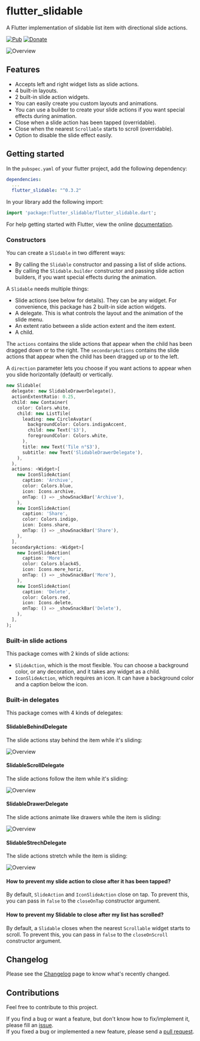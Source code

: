 # flutter_slidable

A Flutter implementation of slidable list item with directional slide actions.

[![Pub](https://img.shields.io/pub/v/flutter_slidable.svg)](https://pub.dartlang.org/packages/flutter_slidable)
[![Donate](https://img.shields.io/badge/Donate-PayPal-green.svg)](https://www.paypal.com/cgi-bin/webscr?cmd=_s-xclick&hosted_button_id=QTT34M25RDNL6)

![Overview](https://raw.githubusercontent.com/letsar/flutter_slidable/master/doc/images/slidable_overview.gif)

## Features

* Accepts left and right widget lists as slide actions.
* 4 built-in layouts.
* 2 built-in slide action widgets.
* You can easily create you custom layouts and animations.
* You can use a builder to create your slide actions if you want special effects during animation.
* Close when a slide action has been tapped (overridable).
* Close when the nearest `Scrollable` starts to scroll (overridable).
* Option to disable the slide effect easily.

## Getting started

In the `pubspec.yaml` of your flutter project, add the following dependency:

```yaml
dependencies:
  ...
  flutter_slidable: "^0.3.2"
```

In your library add the following import:

```dart
import 'package:flutter_slidable/flutter_slidable.dart';
```

For help getting started with Flutter, view the online [documentation](https://flutter.io/).

### Constructors
You can create a `Slidable` in two different ways:
* By calling the `Slidable` constructor and passing a list of slide actions.
* By calling the `Slidable.builder` constructor and passing slide action builders, if you want special effects during the animation.

A `Slidable` needs multiple things:

* Slide actions (see below for details). They can be any widget. For convenience, this package has 2 built-in side action widgets.
* A delegate. This is what controls the layout and the animation of the slide menu.
* An extent ratio between a slide action extent and the item extent.
* A child.

The `actions` contains the slide actions that appear when the child has been dragged down or to the right.
The `secondaryActions` contains the slide actions that appear when the child has been dragged up or to the left.

A `direction` parameter lets you choose if you want actions to appear when you slide horizontally (default) or vertically.

```dart
new Slidable(
  delegate: new SlidableDrawerDelegate(),
  actionExtentRatio: 0.25,
  child: new Container(
    color: Colors.white,
    child: new ListTile(
      leading: new CircleAvatar(
        backgroundColor: Colors.indigoAccent,
        child: new Text('$3'),
        foregroundColor: Colors.white,
      ),
      title: new Text('Tile n°$3'),
      subtitle: new Text('SlidableDrawerDelegate'),
    ),
  ),
  actions: <Widget>[
    new IconSlideAction(
      caption: 'Archive',
      color: Colors.blue,
      icon: Icons.archive,
      onTap: () => _showSnackBar('Archive'),
    ),
    new IconSlideAction(
      caption: 'Share',
      color: Colors.indigo,
      icon: Icons.share,
      onTap: () => _showSnackBar('Share'),
    ),
  ],
  secondaryActions: <Widget>[
    new IconSlideAction(
      caption: 'More',
      color: Colors.black45,
      icon: Icons.more_horiz,
      onTap: () => _showSnackBar('More'),
    ),
    new IconSlideAction(
      caption: 'Delete',
      color: Colors.red,
      icon: Icons.delete,
      onTap: () => _showSnackBar('Delete'),
    ),
  ],
);
```

### Built-in slide actions

This package comes with 2 kinds of slide actions:

* `SlideAction`, which is the most flexible. You can choose a background color, or any decoration, and it takes any widget as a child.
* `IconSlideAction`, which requires an icon. It can have a background color and a caption below the icon.

### Built-in delegates

This package comes with 4 kinds of delegates:

#### SlidableBehindDelegate

The slide actions stay behind the item while it's sliding:

![Overview](https://raw.githubusercontent.com/letsar/flutter_slidable/master/doc/images/slidable_behind.gif)

#### SlidableScrollDelegate

The slide actions follow the item while it's sliding:

![Overview](https://raw.githubusercontent.com/letsar/flutter_slidable/master/doc/images/slidable_scroll.gif)

#### SlidableDrawerDelegate

The slide actions animate like drawers while the item is sliding:

![Overview](https://raw.githubusercontent.com/letsar/flutter_slidable/master/doc/images/slidable_drawer.gif)

#### SlidableStrechDelegate

The slide actions stretch while the item is sliding:

![Overview](https://raw.githubusercontent.com/letsar/flutter_slidable/master/doc/images/slidable_stretch.gif)

#### How to prevent my slide action to close after it has been tapped?

By default, `SlideAction` and `IconSlideAction` close on tap.
To prevent this, you can pass in `false` to the `closeOnTap` constructor argument. 

#### How to prevent my Slidable to close after my list has scrolled?

By default, a `Slidable` closes when the nearest `Scrollable` widget starts to scroll.
To prevent this, you can pass in `false` to the `closeOnScroll` constructor argument. 

## Changelog

Please see the [Changelog](https://github.com/letsar/flutter_slidable/blob/master/CHANGELOG.md) page to know what's recently changed.

## Contributions

Feel free to contribute to this project.

If you find a bug or want a feature, but don't know how to fix/implement it, please fill an [issue](https://github.com/letsar/flutter_slidable/issues).  
If you fixed a bug or implemented a new feature, please send a [pull request](https://github.com/letsar/flutter_slidable/pulls).
